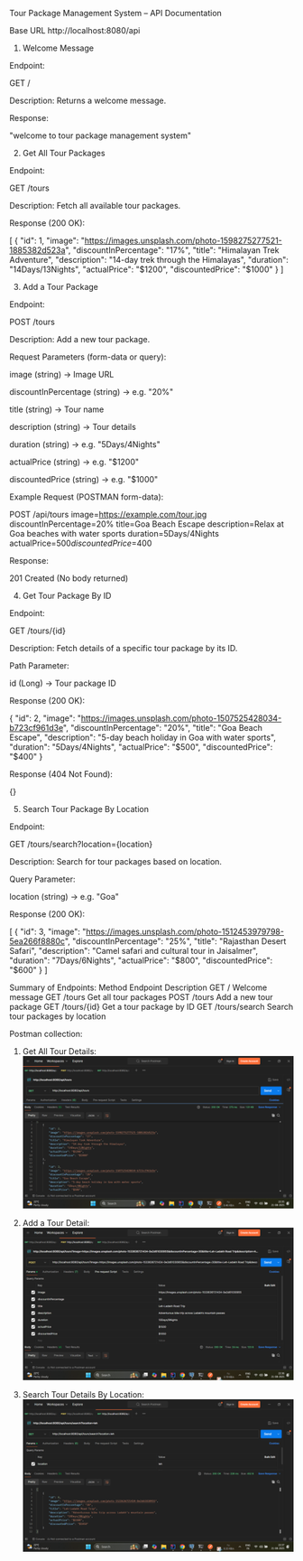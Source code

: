 Tour Package Management System – API Documentation

Base URL
http://localhost:8080/api

1. Welcome Message

Endpoint:

GET /

Description: Returns a welcome message.

Response:

"welcome to tour package management system"

2. Get All Tour Packages

Endpoint:

GET /tours

Description: Fetch all available tour packages.

Response (200 OK):

[
  {
    "id": 1,
    "image": "https://images.unsplash.com/photo-1598275277521-1885382d523a",
    "discountInPercentage": "17%",
    "title": "Himalayan Trek Adventure",
    "description": "14-day trek through the Himalayas",
    "duration": "14Days/13Nights",
    "actualPrice": "$1200",
    "discountedPrice": "$1000"
  }
]

3. Add a Tour Package

Endpoint:

POST /tours

Description: Add a new tour package.

Request Parameters (form-data or query):

image (string) → Image URL

discountInPercentage (string) → e.g. "20%"

title (string) → Tour name

description (string) → Tour details

duration (string) → e.g. "5Days/4Nights"

actualPrice (string) → e.g. "$1200"

discountedPrice (string) → e.g. "$1000"

Example Request (POSTMAN form-data):

POST /api/tours
image=https://example.com/tour.jpg
discountInPercentage=20%
title=Goa Beach Escape
description=Relax at Goa beaches with water sports
duration=5Days/4Nights
actualPrice=$500
discountedPrice=$400


Response:

201 Created (No body returned)

4. Get Tour Package By ID

Endpoint:

GET /tours/{id}

Description: Fetch details of a specific tour package by its ID.

Path Parameter:

id (Long) → Tour package ID

Response (200 OK):

{
  "id": 2,
  "image": "https://images.unsplash.com/photo-1507525428034-b723cf961d3e",
  "discountInPercentage": "20%",
  "title": "Goa Beach Escape",
  "description": "5-day beach holiday in Goa with water sports",
  "duration": "5Days/4Nights",
  "actualPrice": "$500",
  "discountedPrice": "$400"
}


Response (404 Not Found):

{}

5. Search Tour Package By Location

Endpoint:

GET /tours/search?location={location}

Description: Search for tour packages based on location.

Query Parameter:

location (string) → e.g. "Goa"

Response (200 OK):

[
  {
    "id": 3,
    "image": "https://images.unsplash.com/photo-1512453979798-5ea266f8880c",
    "discountInPercentage": "25%",
    "title": "Rajasthan Desert Safari",
    "description": "Camel safari and cultural tour in Jaisalmer",
    "duration": "7Days/6Nights",
    "actualPrice": "$800",
    "discountedPrice": "$600"
  }
]

Summary of Endpoints:
Method	Endpoint	Description
GET	/	Welcome message
GET	/tours	Get all tour packages
POST	/tours	Add a new tour package
GET	/tours/{id}	Get a tour package by ID
GET	/tours/search	Search tour packages by location

Postman collection:
1. Get All Tour Details:
  ![image alt](https://github.com/RahulLodhi12/Tour-Package-Management-System---Assignment/blob/main/get%20all%20tour%20details.png?raw=true)

2. Add a Tour Detail:
  ![image alt](https://github.com/RahulLodhi12/Tour-Package-Management-System---Assignment/blob/main/add%20a%20tour.png?raw=true)

3. Search Tour Details By Location:
  ![image alt](https://github.com/RahulLodhi12/Tour-Package-Management-System---Assignment/blob/main/search%20a%20tour%20by%20location.png?raw=true)
  
   
